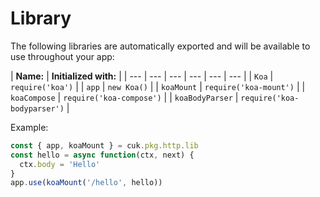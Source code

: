 # Library

The following libraries are automatically exported and will be available to use throughout your app:

| **Name:** | **Initialized with:** |
| --- | --- | --- | --- | --- | --- |
| `Koa` | `require('koa')` |
| `app` | `new Koa()` |
| `koaMount` | `require('koa-mount')` |
| `koaCompose` | `require('koa-compose')` |
| `koaBodyParser` | `require('koa-bodyparser')` |

Example:

```javascript
const { app, koaMount } = cuk.pkg.http.lib
const hello = async function(ctx, next) {
  ctx.body = 'Hello'
}
app.use(koaMount('/hello', hello))
```



